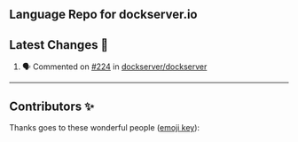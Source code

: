 ## Language Repo for dockserver.io



## Latest Changes 🎉

<!--START_SECTION:activity-->

1. 🗣 Commented on [#224](https://github.com/dockserver/dockserver/issues/224) in [dockserver/dockserver](https://github.com/dockserver/dockserver)
<!--END_SECTION:activity-->

----

## Contributors ✨

Thanks goes to these wonderful people ([emoji key](https://allcontributors.org/docs/en/emoji-key)):

<!-- ALL-CONTRIBUTORS-LIST:START - Do not remove or modify this section -->
<!-- prettier-ignore-start -->
<!-- markdownlint-disable -->

<!-- markdownlint-restore -->
<!-- prettier-ignore-end -->

<!-- ALL-CONTRIBUTORS-LIST:END -->
